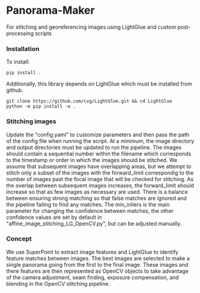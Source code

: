 # Panorama-Maker
For stitching and georeferencing images using LightGlue and custom post-processing scripts

### Installation

To install:

```
pip install .
```

Additionally, this library depends on LightGlue which must be installed from github.

```
git clone https://github.com/cvg/LightGlue.git && cd LightGlue
python -m pip install -e .
```

### Stitching images
Update the "config.yaml" to customize parameters and then pass the path of the config file when running the script. At a minimum, the image directory and output directories must be updated to run the pipeline. The images should contain a sequential number within the filename which corresponds to the timestamp or order in which the images should be stitched. We assume that subsequent images have overlapping areas, but we attempt to stitch only a subset of the images with the forward_limit correspondig to the number of images past the focal image that will be checked for stitching. As the overlap between subsequent images increases, the forward_limit should increase so that as few images as necessary are used. There is a balance between ensuring strong matching so that false matches are ignored and the pipeline failing to find any matches. The min_inliers is the main parameter for changing the confidence between matches, the other confidence values are set by default in "affine_image_stitching_LG_OpenCV.py", but can be adjusted manually.

### Concept
We use SuperPoint to extract image features and LightGlue to identify feature matches between images. The best images are selected to make a single panorama going from the first to the final image. These images and there features are then represented as OpenCV objects to take advantage of the camera adjustment, seam finding, exposure compensation, and blending in the OpenCV stitching pipeline.
